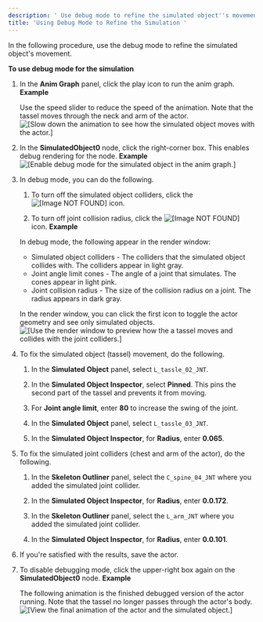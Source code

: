 ```yaml
---
description: ' Use debug mode to refine the simulated object''s movement in Open 3D Engine. '
title: 'Using Debug Mode to Refine the Simulation '
---
```


In the following procedure, use the debug mode to refine the simulated object's movement.

**To use debug mode for the simulation**

1. In the **Anim Graph** panel, click the play icon to run the anim graph.
**Example**

   Use the speed slider to reduce the speed of the animation. Note that the tassel moves through the neck and arm of the actor.
![\[Slow down the animation to see how the simulated object moves with the actor.\]](/images/user-guide/actor-animation/simulated-objects-21.gif)

1. In the **SimulatedObject0** node, click the right-corner box. This enables debug rendering for the node.
**Example**
![\[Enable debug mode for the simulated object in the anim graph.\]](/images/user-guide/actor-animation/simulated-objects-19.gif)

1. In debug mode, you can do the following.

   1. To turn off the simulated object colliders, click the ![\[Image NOT FOUND\]](/images/user-guide/actor-animation/simulated-objects-20.png) icon.

   1. To turn off joint collision radius, click the ![\[Image NOT FOUND\]](/images/user-guide/actor-animation/simulated-objects-5.png) icon.
**Example**

   In debug mode, the following appear in the render window:
   + Simulated object colliders - The colliders that the simulated object collides with. The colliders appear in light gray.
   + Joint angle limit cones - The angle of a joint that simulates. The cones appear in light pink.
   + Joint collision radius - The size of the collision radius on a joint. The radius appears in dark gray.

    In the render window, you can click the first icon to toggle the actor geometry and see only simulated objects.
![\[Use the render window to preview how the a tassel moves and collides with the joint colliders.\]](/images/user-guide/actor-animation/simulated-objects-22.gif)

1. To fix the simulated object (tassel) movement, do the following.

   1. In the **Simulated Object** panel, select `L_tassle_02_JNT`.

   1. In the **Simulated Object Inspector**, select **Pinned**. This pins the second part of the tassel and prevents it from moving.

   1. For **Joint angle limit**, enter **80** to increase the swing of the joint.

   1. In the **Simulated Object** panel, select `L_tassle_03_JNT`.

   1. In the **Simulated Object Inspector**, for **Radius**, enter **0.065**.

1. To fix the simulated joint colliders (chest and arm of the actor), do the following.

   1. In the **Skeleton Outliner** panel, select the `C_spine_04_JNT` where you added the simulated joint collider.

   1. In the **Simulated Object Inspector**, for **Radius**, enter **0.0.172**.

   1. In the **Skeleton Outliner** panel, select the `L_arm_JNT` where you added the simulated joint collider.

   1. In the **Simulated Object Inspector**, for **Radius**, enter **0.0.101**.

1. If you're satisfied with the results, save the actor.

1. To disable debugging mode, click the upper-right box again on the **SimulatedObject0** node.
**Example**

   The following animation is the finished debugged version of the actor running. Note that the tassel no longer passes through the actor's body.
![\[View the final animation of the actor and the simulated object.\]](/images/shared/simulated-objects-23.gif)
